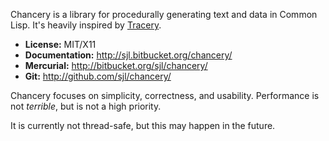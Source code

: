 Chancery is a library for procedurally generating text and data in Common
Lisp.  It's heavily inspired by [Tracery][].

[Tracery]: http://tracery.io/

* **License:** MIT/X11
* **Documentation:** <http://sjl.bitbucket.org/chancery/>
* **Mercurial:** <http://bitbucket.org/sjl/chancery/>
* **Git:** <http://github.com/sjl/chancery/>

Chancery focuses on simplicity, correctness, and usability.  Performance is not
*terrible*, but is not a high priority.

It is currently not thread-safe, but this may happen in the future.
